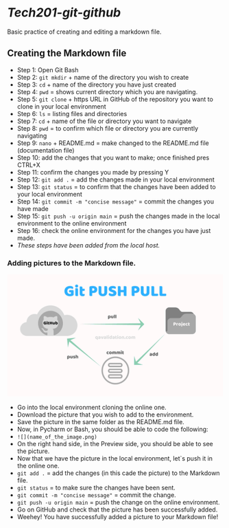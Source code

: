 # *Tech201-git-github*
Basic practice of creating and editing a markdown file. 

## Creating the Markdown file

- Step 1: Open Git Bash 
- Step 2: `git mkdir` + name of the directory you wish to create
- Step 3: `cd` + name of the directory you have just created
- Step 4: `pwd` = shows current directory which you are navigating. 
- Step 5: `git clone` + https URL in GitHub of the repository you want to clone in your local environment
- Step 6: `ls` = listing files and directories
- Step 7: `cd` + name of the file or directory you want to navigate
- Step 8: `pwd` = to confirm which file or directory you are currently navigating
- Step 9: `nano` + README.md = make changed to the README.md file (documentation file)
- Step 10: add the changes that you want to make; once finished pres CTRL+X
- Step 11: confirm the changes you made by pressing Y 
- Step 12: `git add .` = add the changes made in your local environment
- Step 13: `git status` = to confirm that the changes have been added to your local environment
- Step 14: `git commit -m "concise message"` = commit the changes you have made
- Step 15: `git push -u origin main` = push the changes made in the local environment to the online environment
- Step 16: check the online environment for the changes you have just made.
- *These steps have been added from the local host.*
### Adding pictures to the Markdown file.
![](Git-PUSH-pULL.png)
- Go into the local environment cloning the online one.
- Download the picture that you wish to add to the environment.
- Save the picture in the same folder as the README.md file. 
- Now, in Pycharm or Bash, you should be able to code the following:
- `![](name_of_the_image.png)`
- On the right hand side, in the Preview side, you should be able to see the picture.
- Now that we have the picture in the local environment, let`s push it in the online one.
- `git add .` = add the changes (in this cade the picture) to the Markdown file.
- `git status` = to make sure the changes have been sent. 
- `git commit -m "concise message"` = commit the change.
- `git push -u origin main` = push the change on the online environment.
- Go on GitHub and check that the picture has been successfully added. 
- Weehey! You have successfully added a picture to your Markdown file! 

